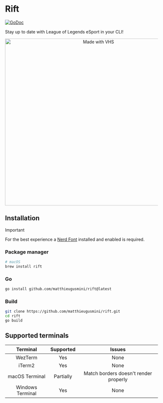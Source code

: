 # Rift

<a href="https://pkg.go.dev/github.com/matthieugusmini/lolesport?tab=doc"><img src="https://godoc.org/github.com/golang/gddo?status.svg" alt="GoDoc"></a>

Stay up to date with League of Legends eSport in your CLI!

<p align="center">
  <img src="https://vhs.charm.sh/vhs-5H9LV2NHH1KImErSSIfiSX.gif" alt="Made with VHS" height=550 width=600>
</p>

## Installation
> [!IMPORTANT]
> For the best experience a [Nerd Font](https://www.nerdfonts.com/) installed and enabled is required.

### Package manager

```bash
# macOS
brew install rift
```

### Go

```bash
go install github.com/matthieugusmini/rift@latest
```

### Build

```bash
git clone https://github.com/matthieugusmini/rift.git
cd rift
go build
```

## Supported terminals

| Terminal          | Supported | Issues                                |
|:-----------------:|:---------:|:-------------------------------------:|
| WezTerm           | Yes       | None                                  |
| iTerm2            | Yes       | None                                  |
| macOS Terminal    | Partially | Match borders doesn't render properly |
| Windows Terminal  | Yes       | None                                  |
